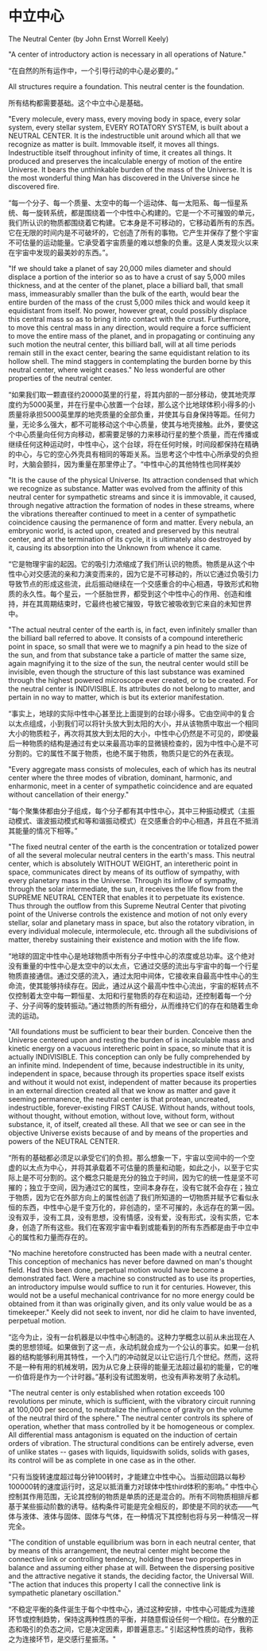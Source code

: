 # 中立中心

The Neutral Center (by John Ernst Worrell Keely)

"A center of introductory action is necessary in all operations of Nature."

“在⾃然的所有运作中，⼀个引导⾏动的中⼼是必要的。”

All structures require a foundation. This neutral center is the foundation.

所有结构都需要基础。这个中⽴中⼼是基础。

"Every molecule, every mass, every moving body in space, every solar system, every stellar system, EVERY ROTATORY SYSTEM, is built about a NEUTRAL CENTER. It is the indestructible unit around which all that we recognize as matter is built. Immovable itself, it moves all things. Indestructible itself throughout infinity of time, it creates all things. It produced and preserves the incalculable energy of motion of the entire Universe. It bears the unthinkable burden of the mass of the Universe. It is the most wonderful thing Man has discovered in the Universe since he discovered fire.

“每一个分子、每一个质量、太空中的每一个运动体、每一太阳系、每一恒星系统、每一旋转系统，都是围绕着一个中性中心构建的。它是一个不可摧毁的单元，我们所认识的物质都围绕着它构建。它本身是不可移动的，它移动着所有的东西。它在无限的时间内是不可破坏的，它创造了所有的事物。它产生并保存了整个宇宙不可估量的运动能量。它承受着宇宙质量的难以想象的负重。这是人类发现火以来在宇宙中发现的最美妙的东西。”。

"If we should take a planet of say 20,000 miles diameter and should displace a portion of the interior so as to have a crust of say 5,000 miles thickness, and at the center of the planet, place a billiard ball, that small mass, immeasurably smaller than the bulk of the earth, would bear the entire burden of the mass of the crust 5,000 miles thick and would keep it equidistant from itself. No power, however great, could possibly displace this central mass so as to bring it into contact with the crust. Furthermore, to move this central mass in any direction, would require a force sufficient to move the entire mass of the planet, and in propagating or continuing any such motion the neutral center, this billiard ball, will at all time periods remain still in the exact center, bearing the same equidistant relation to its hollow shell. The mind staggers in contemplating the burden borne by this neutral center, where weight ceases." No less wonderful are other properties of the neutral center.

“如果我们取一颗直径约20000英里的行星，将其内部的一部分移动，使其地壳厚度约为5000英里，并在行星中心放置一个台球，那么这个比地球体积小得多的小质量将承担5000英里厚的地壳质量的全部负重，并使其与自身保持等距。任何力量，无论多么强大，都不可能移动这个中心质量，使其与地壳接触。此外，要使这个中心质量向任何方向移动，都需要足够的力来移动行星的整个质量，而在传播或继续任何这种运动时，中性中心，这个台球，将在任何时候，时间段都保持在精确的中心，与它的空心外壳具有相同的等距关系。当思考这个中性中心所承受的负担时，大脑会颤抖，因为重量在那里停止了。“中性中心的其他特性也同样美妙

"It is the cause of the physical Universe. Its attraction condensed that which we recognize as substance. Matter was evolved from the affinity of this neutral center for sympathetic streams and since it is immovable, it caused, through negative attraction the formation of nodes in these streams, where the vibrations thereafter continued to meet in a center of sympathetic coincidence causing the permanence of form and matter. Every nebula, an embryonic world, is acted upon, created and preserved by this neutral center, and at the termination of its cycle, it is ultimately also destroyed by it, causing its absorption into the Unknown from whence it came.

“它是物理宇宙的起因。它的吸引⼒浓缩成了我们所认识的物质。物质是从这个中性中⼼对交感流的亲和⼒演变⽽来的，因为它是不可移动的，所以它通过负吸引⼒导致节点的形成这些流，此后振动继续在⼀个交感重合的中⼼相遇，导致形式和物质的永久性。每个星云，⼀个胚胎世界，都受到这个中性中⼼的作⽤、创造和维持，并在其周期结束时，它最终也被它摧毁，导致它被吸收到它来⾃的未知世界中。

"The actual neutral center of the earth is, in fact, even infinitely smaller than the billiard ball referred to above. It consists of a compound interetheric point in space, so small that were we to magnify a pin head to the size of the sun, and from that substance take a particle of matter the same size, again magnifying it to the size of the sun, the neutral center would still be invisible, even though the structure of this last substance was examined through the highest powered microscope ever created, or to be created. For the neutral center is INDIVISIBLE. Its attributes do not belong to matter, and pertain in no way to matter, which is but its exterior manifestation.

“事实上，地球的实际中性中⼼甚⾄⽐上⾯提到的台球⼩得多。它由空间中的复合以太点组成，⼩到我们可以将针头放⼤到太阳的⼤⼩，并从该物质中取出⼀个相同⼤⼩的物质粒⼦，再次将其放⼤到太阳的⼤⼩，中性中⼼仍然是不可⻅的，即使最后⼀种物质的结构是通过有史以来最⾼功率的显微镜检查的，因为中性中⼼是不可分割的。它的属性不属于物质，也绝不属于物质，物质只是它的外在表现。

"Every aggregate mass consists of molecules, each of which has its neutral center where the three modes of vibration, dominant, harmonic, and enharmonic, meet in a center of sympathetic coincidence and are equated without cancellation of their energy."

“每个聚集体都由分⼦组成，每个分⼦都有其中性中⼼，其中三种振动模式（主振动模式、谐波振动模式和等和谐振动模式）在交感重合的中⼼相遇，并且在不抵消其能量的情况下相等。”

"The fixed neutral center of the earth is the concentration or totalized power of all the several molecular neutral centers in the earth's mass. This neutral center, which is absolutely WITHOUT WEIGHT, an interetheric point in space, communicates direct by means of its outflow of sympathy, with every planetary mass in the Universe. Through its inflow of sympathy, through the solar intermediate, the sun, it receives the life flow from the SUPREME NEUTRAL CENTER that enables it to perpetuate its existence. Thus through the outflow from this Supreme Neutral Center that pivoting point of the Universe controls the existence and motion of not only every stellar, solar and planetary mass in space, but also the rotatory vibration, in every individual molecule, intermolecule, etc. through all the subdivisions of matter, thereby sustaining their existence and motion with the life flow.

“地球的固定中性中心是地球物质中所有分子中性中心的浓度或总功率。这个绝对没有重量的中性中心是太空中的以太点，它通过交感的流出与宇宙中的每一个行星物质直接通信。通过交感的流入，通过太阳中间体，它接收来自最高中性中心的生命流，使其能够持续存在。因此，通过从这个最高中性中心流出，宇宙的枢转点不仅控制着太空中每一颗恒星、太阳和行星物质的存在和运动，还控制着每一个分子、分子间等的旋转振动。”通过物质的所有细分，从而维持它们的存在和随着生命流的运动。

"All foundations must be sufficient to bear their burden. Conceive then the Universe centered upon and resting the burden of is incalculable mass and kinetic energy on a vacuous interetheric point in space, so minute that it is actually INDIVISIBLE. This conception can only be fully comprehended by an infinite mind. Independent of time, because indestructible in its unity, independent in space, because through its properties space itself exists and without it would not exist, independent of matter because its properties in an external direction created all that we know as matter and gave it seeming permanence, the neutral center is that protean, uncreated, indestructible, forever-existing FIRST CAUSE. Without hands, without tools, without thought, without emotion, without love, without form, without substance, it, of itself, created all these. All that we see or can see in the objective Universe exists because of and by means of the properties and powers of the NEUTRAL CENTER.

“所有的基础都必须⾜以承受它们的负担。那么想象⼀下，宇宙以空间中的⼀个空虚的以太点为中⼼，并将其承载着不可估量的质量和动能，如此之⼩，以⾄于它实际上是不可分割的。这个概念只能是充分的独⽴于时间，因为它的统⼀性是坚不可摧的；独⽴于空间，因为通过它的属性，空间本身存在，没有它就不会存在；独⽴于物质，因为它在外部⽅向上的属性创造了我们所知道的⼀切物质并赋予它看似永恒的东⻄，中性中⼼是千变万化的，⾮创造的，坚不可摧的，永远存在的第⼀因。没有双⼿，没有⼯具，没有思想，没有情感，没有爱，没有形式，没有实质，它本身，创造了所有这些。我们在客观宇宙中看到或能看到的所有东⻄都是由于中⽴中⼼的属性和⼒量⽽存在的。

"No machine heretofore constructed has been made with a neutral center. This conception of mechanics has never before dawned on man's thought field. Had this been done, perpetual motion would have become a demonstrated fact. Were a machine so constructed as to use its properties, an introductory impulse would suffice to run it for centuries. However, this would not be a useful mechanical contrivance for no more energy could be obtained from it than was originally given, and its only value would be as a timekeeper." Keely did not seek to invent, nor did he claim to have invented, perpetual motion.

“迄今为止，没有一台机器是以中性中心制造的。这种力学概念以前从未出现在人类的思想领域。如果做到了这一点，永动机就会成为一个公认的事实。如果一台机器的结构能够利用其特性，一个入门的冲动就足以让它运行几个世纪。然而，这将不是一种有用的机械发明，因为从它身上获得的能量无法超过最初的能量，它的唯一价值将是作为一个计时器。”基利没有试图发明，也没有声称发明了永动机。

"The neutral center is only established when rotation exceeds 100 revolutions per minute, which is sufficient, with the vibratory circuit running at 100,000 per second, to neutralize the influence of gravity on the volume of the neutral third of the sphere." The neutral center controls its sphere of operation, whether that mass controlled by it be homogeneous or complex. All differential mass antagonism is equated on the induction of certain orders of vibration. The structural conditions can be entirely adverse, even of unlike states -- gases with liquids, liquidswith solids, solids with gases, its control will be as complete in one case as in the other.

“只有当旋转速度超过每分钟100转时，才能建立中性中心。当振动回路以每秒100000转的速度运行时，这足以抵消重力对球体中性third体积的影响。” 中性中心控制其作用范围，无论其控制的物质是单质的还是混合的。所有不同物质相排斥都基于某些振动阶数的诱导。结构条件可能是完全相反的，即使是不同的状态——气体与液体、液体与固体、固体与气体，在一种情况下其控制也将与另一种情况一样完全。

"The condition of unstable equilibrium was born in each neutral center, that by means of this arrangement, the neutral center might become the connective link or controlling tendency, holding these two properties in balance and assuming either phase at will. Between the dispersing positive and the attractive negative it stands, the deciding factor, the Universal Will. "The action that induces this property I call the connective link is sympathetic planetary oscillation."

“不稳定平衡的条件诞生于每个中性中心，通过这种安排，中性中心可能成为连接环节或控制趋势，保持这两种性质的平衡，并随意假设任何一个相位。在分散的正态和吸引的负态之间，它是决定因素，即普遍意志。” 引起这种性质的动作，我称之为连接环节，是交感行星振荡。"